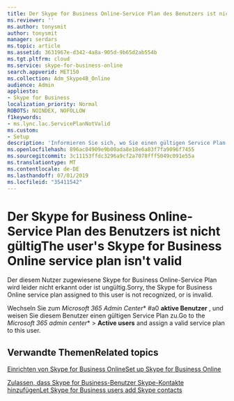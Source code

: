 ```yaml
---
title: Der Skype for Business Online-Service Plan des Benutzers ist nicht gültig
ms.reviewer: ''
ms.author: tonysmit
author: tonysmit
manager: serdars
ms.topic: article
ms.assetid: 3631967e-d342-4a8a-905d-9b65d2ab554b
ms.tgt.pltfrm: cloud
ms.service: skype-for-business-online
search.appverid: MET150
ms.collection: Adm_Skype4B_Online
audience: Admin
appliesto:
- Skype for Business
localization_priority: Normal
ROBOTS: NOINDEX, NOFOLLOW
f1keywords:
- ms.lync.lac.ServicePlanNotValid
ms.custom:
- Setup
description: 'Informieren Sie sich, wo Sie einen gültigen Service Plan für einen Benutzer zuweisen können, nachdem ein Skype for Business Online-Service Plan keinen gültigen Fehler aufweist. '
ms.openlocfilehash: 896ac04909e9b00ada8e18e6a83f7fa9096f7455
ms.sourcegitcommit: 3c11153ffdc3296a9cf2a7078fff5049c091e55a
ms.translationtype: MT
ms.contentlocale: de-DE
ms.lasthandoff: 07/01/2019
ms.locfileid: "35411542"
---
```

# <a name="the-users-skype-for-business-online-service-plan-isnt-valid"></a><span data-ttu-id="e3589-103">Der Skype for Business Online-Service Plan des Benutzers ist nicht gültig</span><span class="sxs-lookup"><span data-stu-id="e3589-103">The user's Skype for Business Online service plan isn't valid</span></span>

<span data-ttu-id="e3589-104">Der diesem Nutzer zugewiesene Skype for Business Online-Service Plan wird leider nicht erkannt oder ist ungültig.</span><span class="sxs-lookup"><span data-stu-id="e3589-104">Sorry, the Skype for Business Online service plan assigned to this user is not recognized, or is invalid.</span></span>
  
<span data-ttu-id="e3589-105">Wechseln Sie zum *Microsoft 365 Admin Center*\* #a0 **aktive Benutzer** , und weisen Sie diesem Benutzer einen gültigen Service Plan zu.</span><span class="sxs-lookup"><span data-stu-id="e3589-105">Go to the *Microsoft 365 admin center*\* > **Active users** and assign a valid service plan to this user.</span></span>

## <a name="related-topics"></a><span data-ttu-id="e3589-106">Verwandte Themen</span><span class="sxs-lookup"><span data-stu-id="e3589-106">Related topics</span></span>
[<span data-ttu-id="e3589-107">Einrichten von Skype for Business Online</span><span class="sxs-lookup"><span data-stu-id="e3589-107">Set up Skype for Business Online</span></span>](set-up-skype-for-business-online.md)

[<span data-ttu-id="e3589-108">Zulassen, dass Skype for Business-Benutzer Skype-Kontakte hinzufügen</span><span class="sxs-lookup"><span data-stu-id="e3589-108">Let Skype for Business users add Skype contacts</span></span>](let-skype-for-business-users-add-skype-contacts.md)
  
  
 

